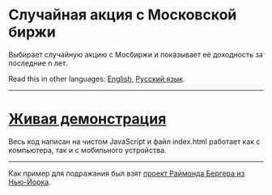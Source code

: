 # Случайная акция с Московской биржи
Выбирает случайную акцию с Мосбиржи и показывает её доходность за последние n лет.

Read this in other languages: [English](README.md), [Русский язык](README.ru.md).

_______________

# [Живая демонстрация](https://codepen.io/empenoso/pen/poJmJZg)
Весь код написан на чистом JavaScript и файл index.html работает как с компьютера, так и с мобильного устройства.

_______________

Как пример для подражания был взят [проект Раймонда Бергера из Нью-Йорка](https://github.com/RayBB/random-stock-picker).

